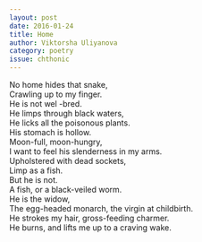 ```yaml
---
layout: post 
date: 2016-01-24
title: Home
author: Viktorsha Uliyanova
category: poetry
issue: chthonic
---
```

No home hides that snake,  
Crawling up to my finger.  
He is not wel -bred.  
He limps through black waters,  
He licks all the poisonous plants.  
His stomach is hollow.  
Moon-full, moon-hungry,  
I want to feel his slenderness in my arms.  
Upholstered with dead sockets,  
Limp as a fish.  
But he is not.  
A fish, or a black-veiled worm.  
He is the widow,  
The egg-headed monarch, the virgin at childbirth.  
He strokes my hair, gross-feeding charmer.  
He burns, and lifts me up to a craving wake.